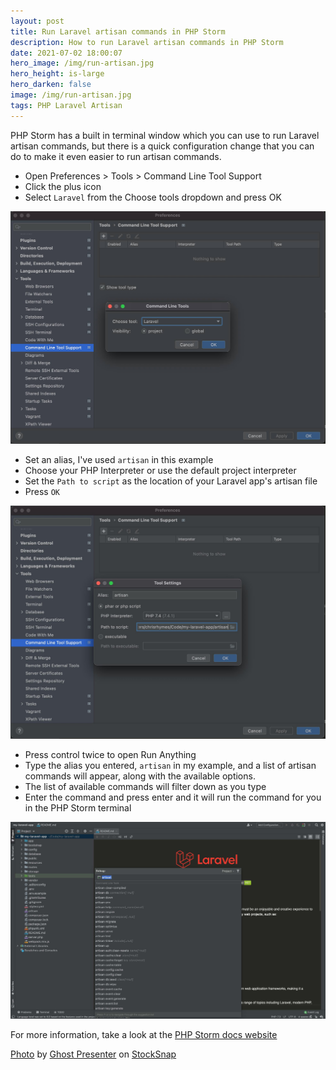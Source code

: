 ```yaml
---
layout: post
title: Run Laravel artisan commands in PHP Storm
description: How to run Laravel artisan commands in PHP Storm
date: 2021-07-02 18:00:07
hero_image: /img/run-artisan.jpg
hero_height: is-large
hero_darken: false
image: /img/run-artisan.jpg
tags: PHP Laravel Artisan
---
```


PHP Storm has a built in terminal window which you can use to run Laravel artisan commands, but there is a quick configuration change that you can do to make it even easier to run artisan commands. 

* Open Preferences > Tools > Command Line Tool Support
* Click the plus icon
* Select `Laravel` from the Choose tools dropdown and press OK

![Command line tools](/img/run-artisan/command-line-tools.jpg)

* Set an alias, I've used `artisan` in this example
* Choose your PHP Interpreter or use the default project interpreter
* Set the `Path to script` as the location of your Laravel app's artisan file
* Press `OK`

![Tool Settings](/img/run-artisan/tool-settings.jpg)

* Press control twice to open Run Anything  
* Type the alias you entered, `artisan` in my example, and a list of artisan commands will appear, along with the available options. 
* The list of available commands will filter down as you type
* Enter the command and press enter and it will run the command for you in the PHP Storm terminal

![Run Anywhere](/img/run-artisan/run-anywhere.jpg)

For more information, take a look at the [PHP Storm docs website](https://www.jetbrains.com/help/phpstorm/laravel.html#use_artisan_cli)

<a href="https://stocksnap.io/photo/laptop-apple-EUUXASKH48">Photo</a> by <a href="https://stocksnap.io/author/55737">Ghost Presenter</a> on <a href="https://stocksnap.io">StockSnap</a>